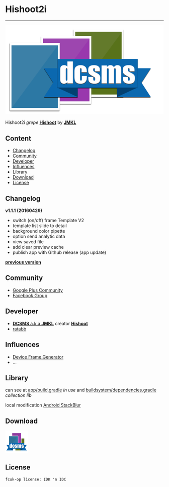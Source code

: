 # Hishoot2i
-----
![banner][banner]

Hishoot2i *grepe* [**Hishoot**][hishoot] by [**JMKL**][jmkl]

## Content
* [Changelog](https://github.com/ratabb/hishoot2i#changelog)
* [Community](https://github.com/ratabb/hishoot2i#community)
* [Developer](https://github.com/ratabb/hishoot2i#developer)
* [Influences](https://github.com/ratabb/hishoot2i#influences)
* [Library](https://github.com/ratabb/hishoot2i#library)
* [Download](https://github.com/ratabb/hishoot2i#download)
* [License](https://github.com/ratabb/hishoot2i#license)

## Changelog
**v1.1.1 (20160429)**

- switch (on/off) frame Template V2
- template list slide to detail
- background color pipette
- option send analytic data
- view saved file
- add clear preview cache
- publish app with Github release (app update)

[**previous version**][4]

## Community
- [Google Plus Community][gplus]
- [Facebook Group][fb]

## Developer
- [**DCSMS** a.k.a **JMKL**][fbjmkl] creator [**Hishoot**][hishoot]
- [ratabb][ratabb]

## Influences
- [Device Frame Generator][dfg]
- ...

## Library
can see at [app/build.gradle][9] *in use*
and [buildsystem/dependencies.gradle][10] *collection lib*

local modification [Android StackBlur][stackblur]

## Download
[![icon][launcher]][release]

## License
    fcuk-op license: IDK 'n IDC

[banner]: app/src/main/res/drawable-nodpi/banner.png
[hishoot]: https://github.com/jmkl/Hishoot
[jmkl]: https://github.com/jmkl
[4]: CHANGELOG.md
[gplus]: https://plus.google.com/communities/115724885071998017281
[fb]: https://www.facebook.com/groups/hishoot.template/
[ratabb]: https://plus.google.com/+ratabilabagi
[dfg]: https://github.com/f2prateek/device-frame-generator
[9]: app/build.gradle
[10]: buildsystem/dependencies.gradle
[stackblur]: https://github.com/kikoso/android-stackblur
[fbjmkl]: http://www.facebook.com/jimikill666
[launcher]: app/src/main/res/mipmap-hdpi/ic_launcher.png
[release]: https://github.com/ratabb/Hishoot2i/releases